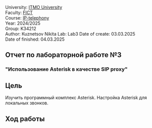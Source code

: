 University: [ITMO University](https://itmo.ru/ru/)  
Faculty: [FICT](https://fict.itmo.ru)  
Course: [IP-telephony](https://itmo-ict-faculty.github.io/ip-telephony/)  
Year: 2024/2025  
Group: K34212  
Author: Kuznetsov Nikita
Lab: Lab3 
Date of create: 03.03.2025  
Date of finished: 04.03.2025  


## Отчет по лабораторной работе №3
### "Использование Asterisk в качестве SIP proxy"

## Цель  
Изучить программный комплекс Asterisk. Настройка Asterisk для локальных звонков.

## Ход работы

